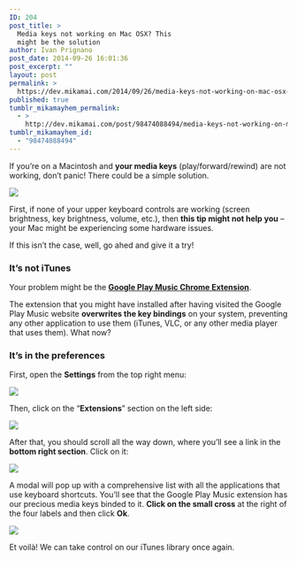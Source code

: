 ```yaml
---
ID: 204
post_title: >
  Media keys not working on Mac OSX? This
  might be the solution
author: Ivan Prignano
post_date: 2014-09-26 16:01:36
post_excerpt: ""
layout: post
permalink: >
  https://dev.mikamai.com/2014/09/26/media-keys-not-working-on-mac-osx-this-might-be/
published: true
tumblr_mikamayhem_permalink:
  - >
    http://dev.mikamai.com/post/98474088494/media-keys-not-working-on-mac-osx-this-might-be
tumblr_mikamayhem_id:
  - "98474088494"
---
```

<p>If you&rsquo;re on a Macintosh and <strong>your media keys</strong> (play/forward/rewind) are not working, don&rsquo;t panic! There could be a simple solution.</p>
<p><img src="http://68.media.tumblr.com/a5a02066c36628abbdec3892269fe719/tumblr_inline_ncim3t5Ym01riz3e2.jpg" /></p>

<p>First, if none of your upper keyboard controls are working (screen brightness, key brightness, volume, etc.), then <strong>this tip might not help you</strong> – your Mac might be experiencing some hardware issues.</p>
<p>If this isn&rsquo;t the case, well, go ahed and give it a try!</p>
<h3>It&rsquo;s not iTunes</h3>
<p>Your problem might be the <strong><a href="https://chrome.google.com/webstore/detail/google-play-music/icppfcnhkcmnfdhfhphakoifcfokfdhg" target="_blank">Google Play Music Chrome Extension</a></strong>.</p>
<p>The extension that you might have installed after having visited the Google Play Music website <strong>overwrites the key bindings</strong> on your system, preventing any other application to use them (iTunes, VLC, or any other media player that uses them). What now?</p>
<h3>It&rsquo;s in the preferences</h3>
<p>First, open the <strong>Settings</strong> from the top right menu:</p>
<p><img src="http://68.media.tumblr.com/82b87ae453ec9046eb9b94208a5e3013/tumblr_inline_ncimtvOIPn1riz3e2.png" /></p>

<p>Then, click on the &ldquo;<strong>Extensions</strong>&rdquo; section on the left side:</p>
<p><img src="http://68.media.tumblr.com/a5c5221a34deabcab8a6d0fc5a06c73c/tumblr_inline_ncimutcps71riz3e2.png" /></p>
<p>After that, you should scroll all the way down, where you&rsquo;ll see a link in the <strong>bottom right section</strong>. Click on it:</p>
<p><img src="http://68.media.tumblr.com/4f593308a57438fa02a3d8f3d716a559/tumblr_inline_ncin09s0FT1riz3e2.png" /></p>

<p></p>
<p>A modal will pop up with a comprehensive list with all the applications that use keyboard shortcuts. You&rsquo;ll see that the Google Play Music extension has our precious media keys binded to it. <strong>Click on the small cross</strong> at the right of the four labels and then click <strong>Ok</strong>.</p>
<p><img src="http://68.media.tumblr.com/5a7c0eb41b5b6764862d90bd0b2f1ea9/tumblr_inline_ncin585FFY1riz3e2.png" /></p>

<p>Et voilà! We can take control on our iTunes library once again.</p>